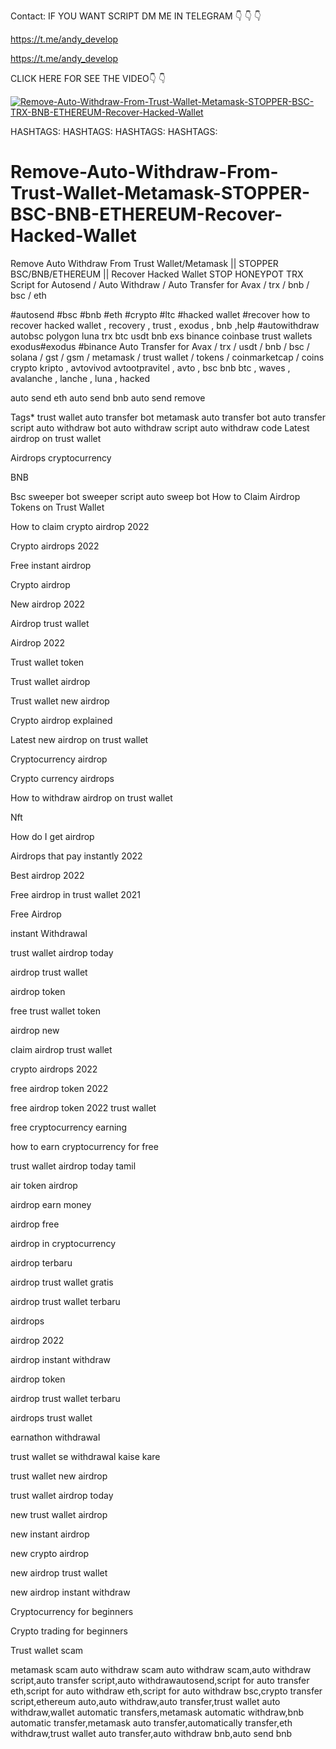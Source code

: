 Contact: IF YOU WANT SCRIPT DM ME IN TELEGRAM 👇 👇 👇

https://t.me/andy_develop

https://t.me/andy_develop

CLICK HERE FOR SEE THE VIDEO👇 👇 

[![Remove-Auto-Withdraw-From-Trust-Wallet-Metamask-STOPPER-BSC-TRX-BNB-ETHEREUM-Recover-Hacked-Wallet](https://img.youtube.com/vi/_hZ29W9-RG0/0.jpg)](https://www.youtube.com/watch?v=_hZ29W9-RG0)




HASHTAGS:
HASHTAGS:
HASHTAGS:
HASHTAGS:
# Remove-Auto-Withdraw-From-Trust-Wallet-Metamask-STOPPER-BSC-BNB-ETHEREUM-Recover-Hacked-Wallet
Remove Auto Withdraw From Trust Wallet/Metamask || STOPPER BSC/BNB/ETHEREUM || Recover Hacked Wallet STOP HONEYPOT
TRX
Script for Autosend / Auto Withdraw / Auto Transfer for Avax / trx / bnb / bsc / eth

#autosend #bsc #bnb #eth #crypto #ltc #hacked wallet #recover  how to recover hacked wallet , recovery , trust , exodus , bnb ,help #autowithdraw autobsc polygon luna trx btc usdt bnb exs binance coinbase trust wallets exodus#exodus #binance Auto Transfer for Avax / trx / usdt / bnb / bsc / solana / gst / gsm / metamask / trust wallet / tokens / coinmarketcap / coins crypto kripto , avtovivod avtootpravitel , avto , bsc bnb btc , waves , avalanche , lanche , luna , hacked

auto send eth auto send bnb auto send remove

Tags*
trust wallet auto transfer bot
metamask auto transfer bot 
auto transfer script
auto withdraw bot
auto withdraw script
auto withdraw code
Latest airdrop on trust wallet

Airdrops cryptocurrency

BNB

Bsc
sweeper bot
sweeper script
auto sweep bot
How to Claim Airdrop Tokens on Trust Wallet

How to claim crypto airdrop 2022

Crypto airdrops 2022

Free instant airdrop

Crypto airdrop

New airdrop 2022

Airdrop trust wallet

Airdrop 2022

Trust wallet token

Trust wallet airdrop

Trust wallet new airdrop 

Crypto airdrop explained

Latest new airdrop on trust wallet

Cryptocurrency airdrop

Crypto currency airdrops

How to withdraw airdrop on trust wallet

Nft

How do I get airdrop

Airdrops that pay instantly 2022

Best airdrop 2022

Free airdrop in trust wallet 2021

Free Airdrop 

instant Withdrawal

trust wallet airdrop today

airdrop trust wallet

airdrop token

free trust wallet token

airdrop new

claim airdrop trust wallet

crypto airdrops 2022

free airdrop token 2022

free airdrop token 2022 trust wallet

free cryptocurrency earning

how to earn cryptocurrency for free

trust wallet airdrop today tamil

air token airdrop

airdrop earn money

airdrop free

airdrop in cryptocurrency

airdrop terbaru

airdrop trust wallet gratis

airdrop trust wallet terbaru

airdrops

airdrop 2022

airdrop instant withdraw

airdrop token

airdrop trust wallet terbaru

airdrops trust wallet

earnathon withdrawal

trust wallet se withdrawal kaise kare

trust wallet new airdrop

trust wallet airdrop today

new trust wallet airdrop

new instant airdrop

new crypto airdrop

new airdrop trust wallet

new airdrop instant withdraw

Cryptocurrency for beginners

Crypto trading for beginners

Trust wallet scam

metamask scam
auto withdraw scam
auto withdraw scam,auto withdraw script,auto transfer script,auto withdrawautosend,script for auto transfer eth,script for auto withdraw eth,script for auto withdraw bsc,crypto transfer script,ethereum auto,auto withdraw,auto transfer,trust wallet auto withdraw,wallet automatic transfers,metamask automatic withdraw,bnb automatic transfer,metamask auto transfer,automatically transfer,eth withdraw,trust wallet auto transfer,auto withdraw bnb,auto send bnb
